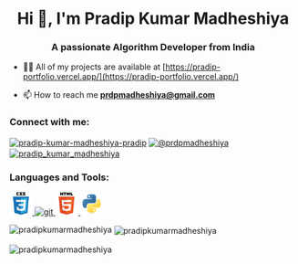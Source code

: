 <h1 align="center">Hi 👋, I'm Pradip Kumar Madheshiya</h1>
<h3 align="center">A passionate Algorithm Developer from India</h3>

- 👨‍💻 All of my projects are available at [https://pradip-portfolio.vercel.app/](https://pradip-portfolio.vercel.app/)

- 📫 How to reach me **prdpmadheshiya@gmail.com**

<h3 align="left">Connect with me:</h3>
<p align="left">
<a href="https://linkedin.com/in/pradip-kumar-madheshiya-pradip" target="blank"><img align="center" src="https://raw.githubusercontent.com/rahuldkjain/github-profile-readme-generator/master/src/images/icons/Social/linked-in-alt.svg" alt="pradip-kumar-madheshiya-pradip" height="30" width="40" /></a>
<a href="https://www.hackerrank.com/@prdpmadheshiya" target="blank"><img align="center" src="https://raw.githubusercontent.com/rahuldkjain/github-profile-readme-generator/master/src/images/icons/Social/hackerrank.svg" alt="@prdpmadheshiya" height="30" width="40" /></a>
<a href="https://www.leetcode.com/pradip_kumar_madheshiya" target="blank"><img align="center" src="https://raw.githubusercontent.com/rahuldkjain/github-profile-readme-generator/master/src/images/icons/Social/leet-code.svg" alt="pradip_kumar_madheshiya" height="30" width="40" /></a>
</p>

<h3 align="left">Languages and Tools:</h3>
<p align="left"> <a href="https://www.w3schools.com/css/" target="_blank" rel="noreferrer"> <img src="https://raw.githubusercontent.com/devicons/devicon/master/icons/css3/css3-original-wordmark.svg" alt="css3" width="40" height="40"/> </a> <a href="https://git-scm.com/" target="_blank" rel="noreferrer"> <img src="https://www.vectorlogo.zone/logos/git-scm/git-scm-icon.svg" alt="git" width="40" height="40"/> </a> <a href="https://www.w3.org/html/" target="_blank" rel="noreferrer"> <img src="https://raw.githubusercontent.com/devicons/devicon/master/icons/html5/html5-original-wordmark.svg" alt="html5" width="40" height="40"/> </a> <a href="https://www.python.org" target="_blank" rel="noreferrer"> <img src="https://raw.githubusercontent.com/devicons/devicon/master/icons/python/python-original.svg" alt="python" width="40" height="40"/> </a> </p>

<p><img align="left" src="https://github-readme-stats.vercel.app/api/top-langs?username=pradipkumarmadheshiya&show_icons=true&locale=en&layout=compact" alt="pradipkumarmadheshiya" /></p>

<p>&nbsp;<img align="center" src="https://github-readme-stats.vercel.app/api?username=pradipkumarmadheshiya&show_icons=true&locale=en" alt="pradipkumarmadheshiya" /></p>

<p><img align="center" src="https://github-readme-streak-stats.herokuapp.com/?user=pradipkumarmadheshiya&" alt="pradipkumarmadheshiya" /></p>
